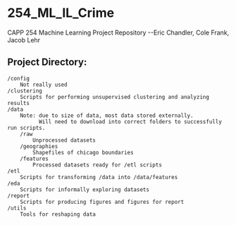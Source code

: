 # 254_ML_IL_Crime
CAPP 254 Machine Learning Project Repository --Eric Chandler, Cole Frank, Jacob Lehr

## Project Directory:
    /config
        Not really used
    /clustering
        Scripts for performing unsupervised clustering and analyzing results
    /data
        Note: due to size of data, most data stored externally.  
              Will need to download into correct folders to successfully run scripts.
        /raw
            Unprocessed datasets
        /geographies
            Shapefiles of chicago boundaries
        /features
            Processed datasets ready for /etl scripts
    /etl 
        Scripts for transforming /data into /data/features
    /eda
        Scripts for informally exploring datasets
    /report
        Scripts for producing figures and figures for report
    /utils
        Tools for reshaping data
    
